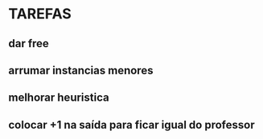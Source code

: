 # TAREFAS
## dar free
## arrumar instancias menores
## melhorar heuristica
## colocar +1 na saída para ficar igual do professor
